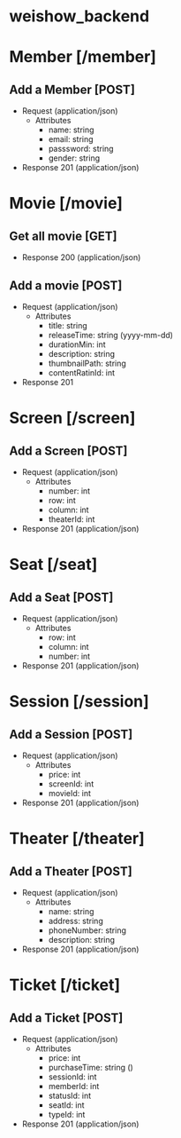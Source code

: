 # weishow_backend

# Member [/member]

## Add a Member [POST]

+ Request (application/json)
    + Attributes
        + name: string
        + email: string
        + passsword: string
        + gender: string
+ Response 201 (application/json)

# Movie [/movie]

## Get all movie [GET]

+ Response 200 (application/json)

## Add a movie [POST]

+ Request (application/json)
    + Attributes
        + title: string
        + releaseTime: string (yyyy-mm-dd)
        + durationMin: int
        + description: string
        + thumbnailPath: string
        + contentRatinId: int
+ Response 201

# Screen [/screen]

## Add a Screen [POST]

+ Request (application/json)
    + Attributes
        + number: int
        + row: int
        + column: int
        + theaterId: int
+ Response 201 (application/json)

# Seat [/seat]

## Add a Seat [POST]

+ Request (application/json)
    + Attributes
        + row: int
        + column: int
        + number: int
+ Response 201 (application/json)

# Session [/session]

## Add a Session [POST]

+ Request (application/json)
    + Attributes
        + price: int
        + screenId: int
        + movieId: int
+ Response 201 (application/json)

# Theater [/theater]

## Add a Theater [POST]

+ Request (application/json)
    + Attributes
        + name: string
        + address: string
        + phoneNumber: string
        + description: string
+ Response 201 (application/json)

# Ticket [/ticket]

## Add a Ticket [POST]

+ Request (application/json)
    + Attributes
        + price: int
        + purchaseTime: string ()
        + sessionId: int
        + memberId: int
        + statusId: int
        + seatId: int
        + typeId: int
+ Response 201 (application/json)
